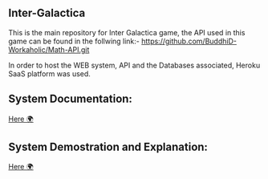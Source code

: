 ## Inter-Galactica

This is the main repository for Inter Galactica game, the API used in this game can be found in the follwing link:-  https://github.com/BuddhiD-Workaholic/Math-API.git 

In order to host the WEB system, API and the Databases associated, Heroku SaaS platform was used. 

## System Documentation: 
<a href="https://mega.nz/file/S4RziRwC#47UFedij7LdTT9RNSvniNS4VXSm-saXlMORL7j5Lu-8">Here 🌍</a>

## System Demostration and Explanation: 
<a href="https://mega.nz/file/ClIiUZII#Y62RJteEFwYbmUpgR305CzL79skrJCSufe444aqg1GM">Here 🌍</a>

